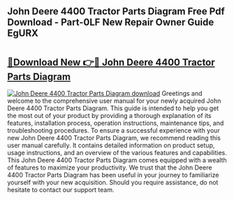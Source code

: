 ## John Deere 4400 Tractor Parts Diagram Free Pdf Download - Part-0LF New Repair Owner Guide EgURX

# <h2><a href="http://dfo2bbm.blite.top/?on=John+Deere+4400+Tractor+Parts+Diagram">🔗Download New 👉🔴 John Deere 4400 Tractor Parts Diagram</a></h2>

[![John Deere 4400 Tractor Parts Diagram download](https://i.imgur.com/lujVjoI.png)](http://dfo2bbm.blite.top/?on=John+Deere+4400+Tractor+Parts+Diagram)
Greetings and welcome to the comprehensive user manual for your newly acquired John Deere 4400 Tractor Parts Diagram. This guide is intended to help you get the most out of your product by providing a thorough explanation of its features, installation process, operation instructions, maintenance tips, and troubleshooting procedures. To ensure a successful experience with your new John Deere 4400 Tractor Parts Diagram, we recommend reading this user manual carefully. It contains detailed information on product setup, usage instructions, and an overview of the various features and capabilities. This John Deere 4400 Tractor Parts Diagram comes equipped with a wealth of features to maximize your productivity. We trust that the John Deere 4400 Tractor Parts Diagram has been useful in your journey to familiarize yourself with your new acquisition. Should you require assistance, do not hesitate to contact our support team.
